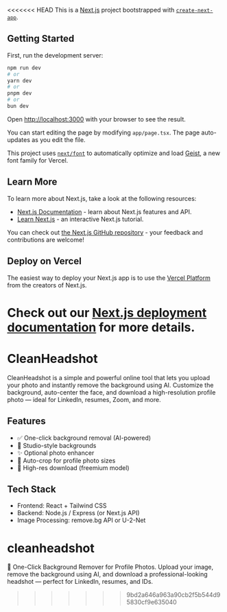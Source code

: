 <<<<<<< HEAD
This is a [Next.js](https://nextjs.org) project bootstrapped with [`create-next-app`](https://nextjs.org/docs/app/api-reference/cli/create-next-app).

## Getting Started

First, run the development server:

```bash
npm run dev
# or
yarn dev
# or
pnpm dev
# or
bun dev
```

Open [http://localhost:3000](http://localhost:3000) with your browser to see the result.

You can start editing the page by modifying `app/page.tsx`. The page auto-updates as you edit the file.

This project uses [`next/font`](https://nextjs.org/docs/app/building-your-application/optimizing/fonts) to automatically optimize and load [Geist](https://vercel.com/font), a new font family for Vercel.

## Learn More

To learn more about Next.js, take a look at the following resources:

- [Next.js Documentation](https://nextjs.org/docs) - learn about Next.js features and API.
- [Learn Next.js](https://nextjs.org/learn) - an interactive Next.js tutorial.

You can check out [the Next.js GitHub repository](https://github.com/vercel/next.js) - your feedback and contributions are welcome!

## Deploy on Vercel

The easiest way to deploy your Next.js app is to use the [Vercel Platform](https://vercel.com/new?utm_medium=default-template&filter=next.js&utm_source=create-next-app&utm_campaign=create-next-app-readme) from the creators of Next.js.

Check out our [Next.js deployment documentation](https://nextjs.org/docs/app/building-your-application/deploying) for more details.
=======
# CleanHeadshot

CleanHeadshot is a simple and powerful online tool that lets you upload your photo and instantly remove the background using AI. Customize the background, auto-center the face, and download a high-resolution profile photo — ideal for LinkedIn, resumes, Zoom, and more.

## Features
- ✅ One-click background removal (AI-powered)
- 🎨 Studio-style backgrounds
- ✨ Optional photo enhancer
- 📐 Auto-crop for profile photo sizes
- 💾 High-res download (freemium model)

## Tech Stack
- Frontend: React + Tailwind CSS
- Backend: Node.js / Express (or Next.js API)
- Image Processing: remove.bg API or U-2-Net
# cleanheadshot
🎯 One-Click Background Remover for Profile Photos. Upload your image, remove the background using AI, and download a professional-looking headshot — perfect for LinkedIn, resumes, and IDs.
>>>>>>> 9bd2a646a963a90cb2f5b544d95830cf9e635040
